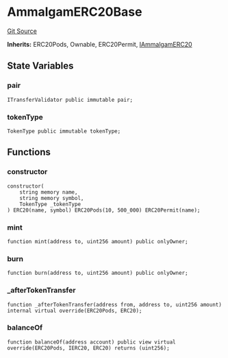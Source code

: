 # AmmalgamERC20Base
[Git Source](https://github.com/Ammalgam-Protocol/core-v1/blob/55eccbeef5b0ef289c29a5edda7e20c492c25998/contracts/tokens/AmmalgamERC20Base.sol)

**Inherits:**
ERC20Pods, Ownable, ERC20Permit, [IAmmalgamERC20](/contract_docs/src/contracts/interfaces/tokens/IAmmalgamERC20.sol/interface.IAmmalgamERC20.md)


## State Variables
### pair

```solidity
ITransferValidator public immutable pair;
```


### tokenType

```solidity
TokenType public immutable tokenType;
```


## Functions
### constructor


```solidity
constructor(
    string memory name,
    string memory symbol,
    TokenType _tokenType
) ERC20(name, symbol) ERC20Pods(10, 500_000) ERC20Permit(name);
```

### mint


```solidity
function mint(address to, uint256 amount) public onlyOwner;
```

### burn


```solidity
function burn(address to, uint256 amount) public onlyOwner;
```

### _afterTokenTransfer


```solidity
function _afterTokenTransfer(address from, address to, uint256 amount) internal virtual override(ERC20Pods, ERC20);
```

### balanceOf


```solidity
function balanceOf(address account) public view virtual override(ERC20Pods, IERC20, ERC20) returns (uint256);
```

